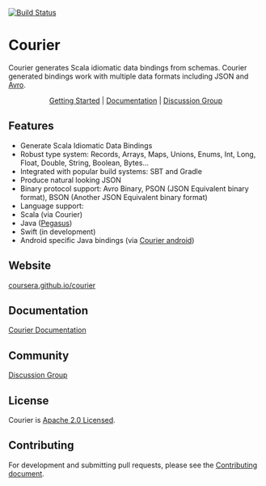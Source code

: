 [![Build Status](https://travis-ci.org/coursera/courier.svg)](https://travis-ci.org/coursera/courier)

Courier
=======

Courier generates Scala idiomatic data bindings from schemas. Courier generated bindings work with multiple data formats including JSON and [Avro](http://avro.apache.org/).

<p align="center"><a href="http://coursera.github.io/courier/#getting-started">Getting Started</a> | <a href="http://coursera.github.io/courier/#documentation">Documentation</a> | <a href="https://groups.google.com/d/forum/courier">Discussion Group</a></p>

Features
--------

* Generate Scala Idiomatic Data Bindings
* Robust type system: Records, Arrays, Maps, Unions, Enums, Int, Long, Float, Double, String, Boolean, Bytes...
* Integrated with popular build systems: SBT and Gradle
* Produce natural looking JSON
* Binary protocol support: Avro Binary, PSON (JSON Equivalent binary format), BSON (Another JSON Equivalent binary format)
* Language support:
 * Scala (via Courier)
 * Java ([Pegasus](https://github.com/linkedin/rest.li/wiki/DATA-Data-Schema-and-Templates))
 * Swift (in development)
 * Android specific Java bindings (via [Courier android](https://github.com/coursera/courier/tree/master/android))

Website
-------

[coursera.github.io/courier](http://coursera.github.io/courier/)

Documentation
-------------

[Courier Documentation](http://coursera.github.io/courier/#documentation)

Community
---------

[Discussion Group](https://groups.google.com/d/forum/courier)

License
-------

Courier is [Apache 2.0 Licensed](LICENSE.txt).

Contributing
------------

For development and submitting pull requests, please see the
[Contributing document](CONTRIBUTING.md).
